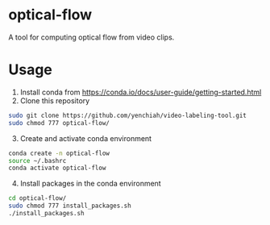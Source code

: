 # optical-flow
A tool for computing optical flow from video clips.

# Usage
1. Install conda from https://conda.io/docs/user-guide/getting-started.html
2. Clone this repository
```sh
sudo git clone https://github.com/yenchiah/video-labeling-tool.git
sudo chmod 777 optical-flow/
```
3. Create and activate conda environment
```sh
conda create -n optical-flow
source ~/.bashrc
conda activate optical-flow
```
4. Install packages in the conda environment
```sh
cd optical-flow/
sudo chmod 777 install_packages.sh
./install_packages.sh
```
